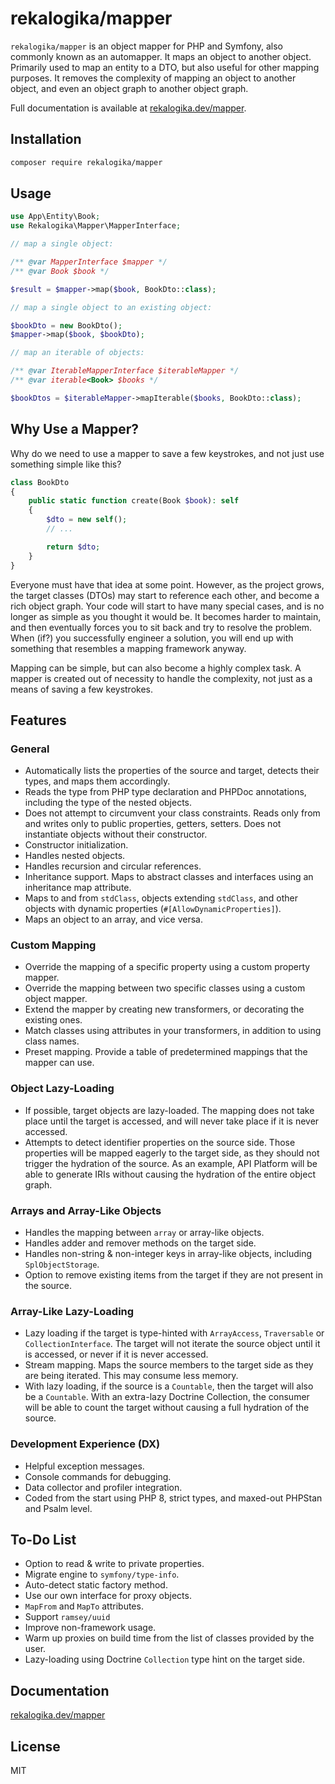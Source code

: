 # rekalogika/mapper

`rekalogika/mapper` is an object mapper for PHP and Symfony, also commonly known
as an automapper. It maps an object to another object. Primarily used to map an
entity to a DTO, but also useful for other mapping purposes. It removes the
complexity of mapping an object to another object, and even an object graph to
another object graph.

Full documentation is available at [rekalogika.dev/mapper](https://rekalogika.dev/mapper/).

## Installation

```bash
composer require rekalogika/mapper
```

## Usage

```php
use App\Entity\Book;
use Rekalogika\Mapper\MapperInterface;

// map a single object:

/** @var MapperInterface $mapper */
/** @var Book $book */

$result = $mapper->map($book, BookDto::class);

// map a single object to an existing object:

$bookDto = new BookDto();
$mapper->map($book, $bookDto);

// map an iterable of objects:

/** @var IterableMapperInterface $iterableMapper */
/** @var iterable<Book> $books */

$bookDtos = $iterableMapper->mapIterable($books, BookDto::class);
```

## Why Use a Mapper?

Why do we need to use a mapper to save a few keystrokes, and not just use
something simple like this?

```php
class BookDto
{
    public static function create(Book $book): self
    {
        $dto = new self();
        // ...

        return $dto;
    }
}
```

Everyone must have that idea at some point. However, as the project grows, the
target classes (DTOs) may start to reference each other, and become a rich
object graph. Your code will start to have many special cases, and is no longer
as simple as you thought it would be. It becomes harder to maintain, and then
eventually forces you to sit back and try to resolve the problem. When (if?) you
successfully engineer a solution, you will end up with something that resembles
a mapping framework anyway.

Mapping can be simple, but can also become a highly complex task. A mapper is
created out of necessity to handle the complexity, not just as a means of saving
a few keystrokes.

## Features

### General

* Automatically lists the properties of the source and target, detects their
  types, and maps them accordingly.
* Reads the type from PHP type declaration and PHPDoc annotations, including
  the type of the nested objects.
* Does not attempt to circumvent your class constraints. Reads only from and
  writes only to public properties, getters, setters. Does not instantiate
  objects without their constructor.
* Constructor initialization.
* Handles nested objects.
* Handles recursion and circular references.
* Inheritance support. Maps to abstract classes and interfaces using an
  inheritance map attribute.
* Maps to and from `stdClass`, objects extending `stdClass`, and other objects
  with dynamic properties (`#[AllowDynamicProperties]`).
* Maps an object to an array, and vice versa.

### Custom Mapping

* Override the mapping of a specific property using a custom property mapper.
* Override the mapping between two specific classes using a custom object
  mapper.
* Extend the mapper by creating new transformers, or decorating the existing
  ones.
* Match classes using attributes in your transformers, in addition to using
  class names.
* Preset mapping. Provide a table of predetermined mappings that the mapper can
  use.

### Object Lazy-Loading

* If possible, target objects are lazy-loaded. The mapping does not take place
  until the target is accessed, and will never take place if it is never
  accessed.
* Attempts to detect identifier properties on the source side. Those properties
  will be mapped eagerly to the target side, as they should not trigger the
  hydration of the source. As an example, API Platform will be able to generate
  IRIs without causing the hydration of the entire object graph.

### Arrays and Array-Like Objects

* Handles the mapping between `array` or array-like objects.
* Handles adder and remover methods on the target side.
* Handles non-string & non-integer keys in array-like objects, including
  `SplObjectStorage`.
* Option to remove existing items from the target if they are not present in the
  source.

### Array-Like Lazy-Loading

* Lazy loading if the target is type-hinted with `ArrayAccess`, `Traversable` or
  `CollectionInterface`. The target will not iterate the source object until it
  is accessed, or never if it is never accessed.
* Stream mapping. Maps the source members to the target side as they are being
  iterated. This may consume less memory.
* With lazy loading, if the source is a `Countable`, then the target will also
  be a `Countable`. With an extra-lazy Doctrine Collection, the consumer will be
  able to count the target without causing a full hydration of the source.

### Development Experience (DX)

* Helpful exception messages.
* Console commands for debugging.
* Data collector and profiler integration.
* Coded from the start using PHP 8, strict types, and maxed-out PHPStan and
  Psalm level.

## To-Do List

* Option to read & write to private properties.
* Migrate engine to `symfony/type-info`.
* Auto-detect static factory method.
* Use our own interface for proxy objects.
* `MapFrom` and `MapTo` attributes.
* Support `ramsey/uuid`
* Improve non-framework usage.
* Warm up proxies on build time from the list of classes provided by the user.
* Lazy-loading using Doctrine `Collection` type hint on the target side.

## Documentation

[rekalogika.dev/mapper](https://rekalogika.dev/mapper/)

## License

MIT
